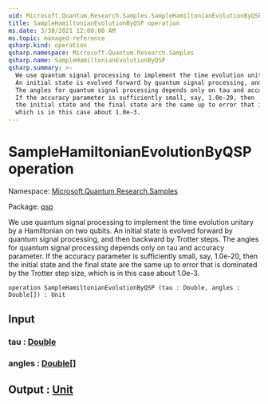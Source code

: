 ```yaml
---
uid: Microsoft.Quantum.Research.Samples.SampleHamiltonianEvolutionByQSP
title: SampleHamiltonianEvolutionByQSP operation
ms.date: 3/30/2021 12:00:00 AM
ms.topic: managed-reference
qsharp.kind: operation
qsharp.namespace: Microsoft.Quantum.Research.Samples
qsharp.name: SampleHamiltonianEvolutionByQSP
qsharp.summary: >-
  We use quantum signal processing to implement the time evolution unitary by a Hamiltonian on two qubits.
  An initial state is evolved forward by quantum signal processing, and then backward by Trotter steps.
  The angles for quantum signal processing depends only on tau and accuracy parameter.
  If the accuracy parameter is sufficiently small, say, 1.0e-20, then
  the initial state and the final state are the same up to error that is dominated by the Trotter step size,
  which is in this case about 1.0e-3.
---
```


# SampleHamiltonianEvolutionByQSP operation

Namespace: [Microsoft.Quantum.Research.Samples](xref:Microsoft.Quantum.Research.Samples)

Package: [qsp](https://nuget.org/packages/qsp)


We use quantum signal processing to implement the time evolution unitary by a Hamiltonian on two qubits.An initial state is evolved forward by quantum signal processing, and then backward by Trotter steps.The angles for quantum signal processing depends only on tau and accuracy parameter.If the accuracy parameter is sufficiently small, say, 1.0e-20, thenthe initial state and the final state are the same up to error that is dominated by the Trotter step size,which is in this case about 1.0e-3.

```qsharp
operation SampleHamiltonianEvolutionByQSP (tau : Double, angles : Double[]) : Unit
```


## Input

### tau : [Double](xref:microsoft.quantum.lang-ref.double)




### angles : [Double](xref:microsoft.quantum.lang-ref.double)[]





## Output : [Unit](xref:microsoft.quantum.lang-ref.unit)

